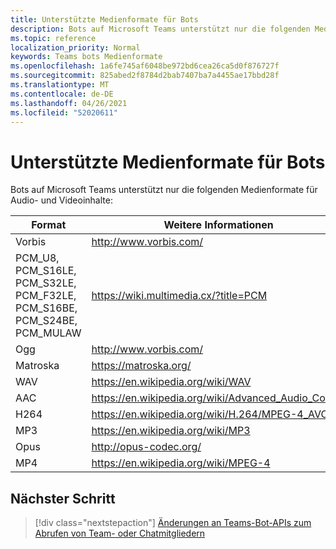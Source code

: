 ```yaml
---
title: Unterstützte Medienformate für Bots
description: Bots auf Microsoft Teams unterstützt nur die folgenden Medienformate für Audio- und Videoinhalte.
ms.topic: reference
localization_priority: Normal
keywords: Teams bots Medienformate
ms.openlocfilehash: 1a6fe745af6048be972bd6cea26ca5d0f876727f
ms.sourcegitcommit: 825abed2f8784d2bab7407ba7a4455ae17bbd28f
ms.translationtype: MT
ms.contentlocale: de-DE
ms.lasthandoff: 04/26/2021
ms.locfileid: "52020611"
---
```

# <a name="supported-media-formats-for-bots"></a>Unterstützte Medienformate für Bots

Bots auf Microsoft Teams unterstützt nur die folgenden Medienformate für Audio- und Videoinhalte:

| Format | Weitere Informationen |
| --- | --- |
| Vorbis | http://www.vorbis.com/ |
| PCM_U8, PCM_S16LE, PCM_S32LE, PCM_F32LE, PCM_S16BE, PCM_S24BE, PCM_MULAW | https://wiki.multimedia.cx/?title=PCM |
| Ogg | http://www.vorbis.com/ |
| Matroska | https://matroska.org/ |
| WAV | https://en.wikipedia.org/wiki/WAV |
| AAC | https://en.wikipedia.org/wiki/Advanced_Audio_Coding |
| H264 | https://en.wikipedia.org/wiki/H.264/MPEG-4_AVC |
| MP3 | https://en.wikipedia.org/wiki/MP3 |
| Opus | http://opus-codec.org/ |
| MP4 | https://en.wikipedia.org/wiki/MPEG-4 |

## <a name="next-step"></a>Nächster Schritt

> [!div class="nextstepaction"]
> [Änderungen an Teams-Bot-APIs zum Abrufen von Team- oder Chatmitgliedern](~/resources/team-chat-member-api-changes.md)
